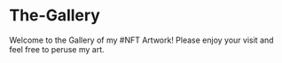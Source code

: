 # The-Gallery
Welcome to the Gallery of my #NFT Artwork! Please enjoy your visit and feel free to peruse my art.

